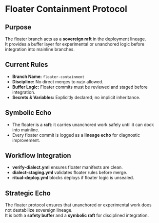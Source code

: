 # Floater Containment Protocol

## Purpose
The floater branch acts as a **sovereign raft** in the deployment lineage.  
It provides a buffer layer for experimental or unanchored logic before integration into mainline branches.

## Current Rules
- **Branch Name:** `floater-containment`
- **Discipline:** No direct merges to `main` allowed.
- **Buffer Logic:** Floater commits must be reviewed and staged before integration.
- **Secrets & Variables:** Explicitly declared; no implicit inheritance.

## Symbolic Echo
- The floater is a **raft**: it carries unanchored work safely until it can dock into mainline.
- Every floater commit is logged as a **lineage echo** for diagnostic improvement.

## Workflow Integration
- **verify-dialect.yml** ensures floater manifests are clean.
- **dialect-staging.yml** validates floater rules before merge.
- **ritual-deploy.yml** blocks deploys if floater logic is unsealed.

## Strategic Echo
The floater protocol ensures that unanchored or experimental work does not destabilize sovereign lineage.  
It is both a **safety buffer** and a **symbolic raft** for disciplined integration.
